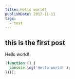 ```yaml
---
title: Hello world!
publishDate: 2017-11-11
tags: 
  - test
---
```


this is the first post
---

Hello world!

```js
(function () {
  console.log('Hello world!');
})();
```
